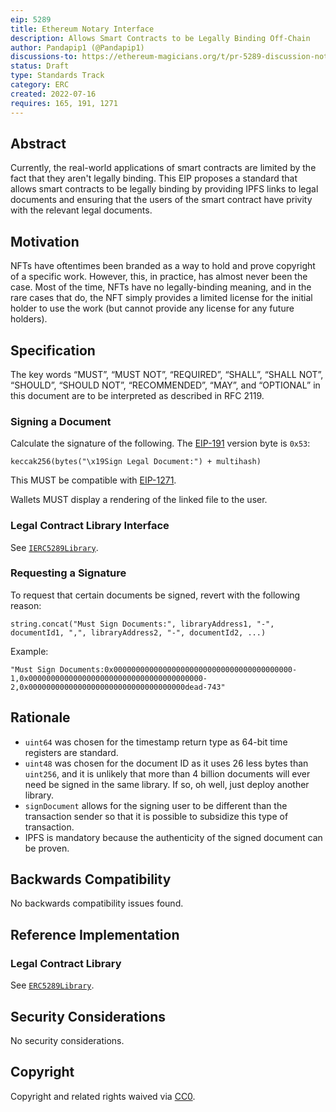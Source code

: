 ```yaml
---
eip: 5289
title: Ethereum Notary Interface
description: Allows Smart Contracts to be Legally Binding Off-Chain
author: Pandapip1 (@Pandapip1)
discussions-to: https://ethereum-magicians.org/t/pr-5289-discussion-notary-interface/9980
status: Draft
type: Standards Track
category: ERC
created: 2022-07-16
requires: 165, 191, 1271
---
```


## Abstract

Currently, the real-world applications of smart contracts are limited by the fact that they aren't legally binding. This EIP proposes a standard that allows smart contracts to be legally binding by providing IPFS links to legal documents and ensuring that the users of the smart contract have privity with the relevant legal documents.

## Motivation

NFTs have oftentimes been branded as a way to hold and prove copyright of a specific work. However, this, in practice, has almost never been the case. Most of the time, NFTs have no legally-binding meaning, and in the rare cases that do, the NFT simply provides a limited license for the initial holder to use the work (but cannot provide any license for any future holders).

## Specification

The key words “MUST”, “MUST NOT”, “REQUIRED”, “SHALL”, “SHALL NOT”, “SHOULD”, “SHOULD NOT”, “RECOMMENDED”, “MAY”, and “OPTIONAL” in this document are to be interpreted as described in RFC 2119.

### Signing a Document

Calculate the signature of the following. The [EIP-191](./eip-191) version byte is `0x53`:

```solidity
keccak256(bytes("\x19Sign Legal Document:") + multihash)
```

This MUST be compatible with [EIP-1271](./eip-1271.md).

Wallets MUST display a rendering of the linked file to the user.

### Legal Contract Library Interface

See [`IERC5289Library`](../assets/eip-5289/IERC5289Library.sol).

### Requesting a Signature

To request that certain documents be signed, revert with the following reason:

```solidity
string.concat("Must Sign Documents:", libraryAddress1, "-", documentId1, ",", libraryAddress2, "-", documentId2, ...)
```

Example:

```solidity
"Must Sign Documents:0x0000000000000000000000000000000000000000-1,0x000000000000000000000000000000000000000-2,0x00000000000000000000000000000000000dead-743"
```

## Rationale

- `uint64` was chosen for the timestamp return type as 64-bit time registers are standard.
- `uint48` was chosen for the document ID as it uses 26 less bytes than `uint256`, and it is unlikely that more than 4 billion documents will ever need be signed in the same library. If so, oh well, just deploy another library.
- `signDocument` allows for the signing user to be different than the transaction sender so that it is possible to subsidize this type of transaction.
- IPFS is mandatory because the authenticity of the signed document can be proven.

## Backwards Compatibility

No backwards compatibility issues found.

## Reference Implementation

### Legal Contract Library

See [`ERC5289Library`](../assets/eip-5289/ERC5289Library.sol).

## Security Considerations

No security considerations.

## Copyright

Copyright and related rights waived via [CC0](../LICENSE.md).
